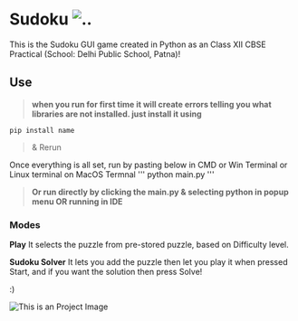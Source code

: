 # Sudoku ![..](https://github.com/Uniquely-Rare/Sudoku/blob/50e99f5a5b1cd961a57847ae975820c9e60ff9af/Images/sudoku_icon.png)
This is the Sudoku GUI game created in Python as an Class XII CBSE Practical (School: Delhi Public School, Patna)!

## Use
>**when you run for first time it will create errors telling you what libraries are not installed. just install it using** 
```
pip install name 
```
>&  Rerun 

Once everything is all set, run by pasting below in CMD or Win Terminal or Linux terminal on MacOS Termnal
'''
python main.py
'''
>**Or run directly by clicking the main.py & selecting python in popup menu OR running in IDE**

### Modes

**Play**
It selects the puzzle from pre-stored puzzle, based on Difficulty level.

**Sudoku Solver**
It lets you add the puzzle then let you play it when pressed Start, and if you want the solution then press Solve!

:)

![This is an Project Image](https://github.com/Uniquely-Rare/Sudoku/blob/3a33dcb0e06e8af6211edef71979e17be260dfc5/Images/sudoku_icon-2.png)
